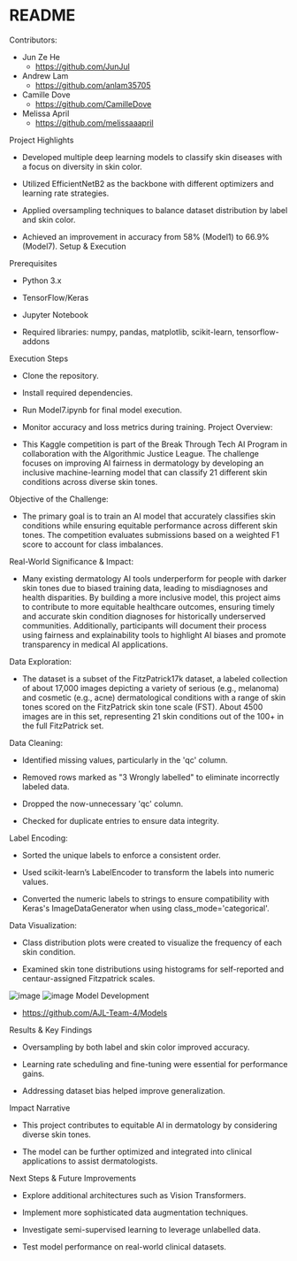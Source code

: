 # README
Contributors:
- Jun Ze He
   - https://github.com/JunJul
- Andrew Lam
  - https://github.com/anlam35705
- Camille Dove
  - https://github.com/CamilleDove
- Melissa April
  - https://github.com/melissaaapril

Project Highlights

- Developed multiple deep learning models to classify skin diseases with a focus on diversity in skin color.

- Utilized EfficientNetB2 as the backbone with different optimizers and learning rate strategies.

- Applied oversampling techniques to balance dataset distribution by label and skin color.

- Achieved an improvement in accuracy from 58% (Model1) to 66.9% (Model7).
Setup & Execution

Prerequisites

- Python 3.x

- TensorFlow/Keras

- Jupyter Notebook

- Required libraries: numpy, pandas, matplotlib, scikit-learn, tensorflow-addons

Execution Steps

- Clone the repository.

- Install required dependencies.

- Run Model7.ipynb for final model execution.

- Monitor accuracy and loss metrics during training.
Project Overview:

- This Kaggle competition is part of the Break Through Tech AI Program in collaboration with the Algorithmic Justice League. The challenge focuses on improving AI fairness in dermatology by developing an inclusive machine-learning model that can classify 21 different skin conditions across diverse skin tones.

Objective of the Challenge:

- The primary goal is to train an AI model that accurately classifies skin conditions while ensuring equitable performance across different skin tones. The competition evaluates submissions based on a weighted F1 score to account for class imbalances.

Real-World Significance & Impact:

- Many existing dermatology AI tools underperform for people with darker skin tones due to biased training data, leading to misdiagnoses and health disparities. By building a more inclusive model, this project aims to contribute to more equitable healthcare outcomes, ensuring timely and accurate skin condition diagnoses for historically underserved communities. Additionally, participants will document their process using fairness and explainability tools to highlight AI biases and promote transparency in medical AI applications.

Data Exploration:

- The dataset is a subset of the FitzPatrick17k dataset, a labeled collection of about 17,000 images depicting a variety of serious (e.g., melanoma) and cosmetic (e.g., acne) dermatological conditions with a range of skin tones scored on the FitzPatrick skin tone scale (FST). About 4500 images are in this set, representing 21 skin conditions out of the 100+ in the full FitzPatrick set.

Data Cleaning:
- Identified missing values, particularly in the 'qc' column.

- Removed rows marked as "3 Wrongly labelled" to eliminate incorrectly labeled data.

- Dropped the now-unnecessary 'qc' column.

- Checked for duplicate entries to ensure data integrity.

Label Encoding:
- Sorted the unique labels to enforce a consistent order.

- Used scikit-learn’s LabelEncoder to transform the labels into numeric values.

- Converted the numeric labels to strings to ensure compatibility with Keras's ImageDataGenerator when using class_mode='categorical'.

Data Visualization:

- Class distribution plots were created to visualize the frequency of each skin condition.

- Examined skin tone distributions using histograms for self-reported and centaur-assigned Fitzpatrick scales.

![image](https://github.com/user-attachments/assets/1c3f9bb4-85a3-4348-b543-f4c7fd8ddb69)
![image](https://github.com/user-attachments/assets/fdac011e-3846-48cb-9fd0-cc81fc68ff9b)
Model Development
- https://github.com/AJL-Team-4/Models 

Results & Key Findings

- Oversampling by both label and skin color improved accuracy.

- Learning rate scheduling and fine-tuning were essential for performance gains.

- Addressing dataset bias helped improve generalization.

Impact Narrative

- This project contributes to equitable AI in dermatology by considering diverse skin tones.

- The model can be further optimized and integrated into clinical applications to assist dermatologists.

Next Steps & Future Improvements

- Explore additional architectures such as Vision Transformers.

- Implement more sophisticated data augmentation techniques.

- Investigate semi-supervised learning to leverage unlabelled data.

- Test model performance on real-world clinical datasets.
